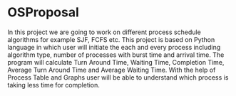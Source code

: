 # OSProposal

<p>In this project we are going to work on different process schedule algorithms for example SJF, FCFS etc. This project is based on Python language in which user will initiate the each and every process including algorithm type, number of processes with burst time and arrival time. The program will calculate Turn Around Time, Waiting Time, Completion Time, Average Turn Around Time and Average Waiting Time. With the help of Process Table and Graphs user will be able to understand which process is taking less time for completion.  </P>
